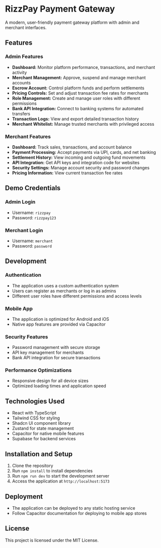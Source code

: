 
# RizzPay Payment Gateway

A modern, user-friendly payment gateway platform with admin and merchant interfaces.

## Features

### Admin Features
- **Dashboard:** Monitor platform performance, transactions, and merchant activity
- **Merchant Management:** Approve, suspend and manage merchant accounts
- **Escrow Account:** Control platform funds and perform settlements
- **Pricing Controls:** Set and adjust transaction fee rates for merchants
- **Role Management:** Create and manage user roles with different permissions
- **Bank API Integration:** Connect to banking systems for automated transfers
- **Transaction Logs:** View and export detailed transaction history
- **Merchant Whitelist:** Manage trusted merchants with privileged access

### Merchant Features
- **Dashboard:** Track sales, transactions, and account balance
- **Payment Processing:** Accept payments via UPI, cards, and net banking
- **Settlement History:** View incoming and outgoing fund movements
- **API Integration:** Get API keys and integration code for websites
- **Security Settings:** Manage account security and password changes
- **Pricing Information:** View current transaction fee rates

## Demo Credentials

### Admin Login
- Username: `rizzpay`
- Password: `rizzpay123`

### Merchant Login
- Username: `merchant`
- Password: `password`

## Development

### Authentication
- The application uses a custom authentication system
- Users can register as merchants or log in as admins
- Different user roles have different permissions and access levels

### Mobile App
- The application is optimized for Android and iOS
- Native app features are provided via Capacitor

### Security Features
- Password management with secure storage
- API key management for merchants
- Bank API integration for secure transactions

### Performance Optimizations
- Responsive design for all device sizes
- Optimized loading times and application speed

## Technologies Used
- React with TypeScript
- Tailwind CSS for styling
- Shadcn UI component library
- Zustand for state management
- Capacitor for native mobile features
- Supabase for backend services

## Installation and Setup
1. Clone the repository
2. Run `npm install` to install dependencies
3. Run `npm run dev` to start the development server
4. Access the application at `http://localhost:5173`

## Deployment
- The application can be deployed to any static hosting service
- Follow Capacitor documentation for deploying to mobile app stores

## License
This project is licensed under the MIT License.
